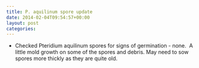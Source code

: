 ```yaml
---
title: P. aquilinum spore update
date: 2014-02-04T09:54:57+00:00
layout: post
categories:
---
```

  * Checked Pteridium aquilinum spores for signs of germination - none.  A little mold growth on some of the spores and debris. May need to sow spores more thickly as they are quite old.
